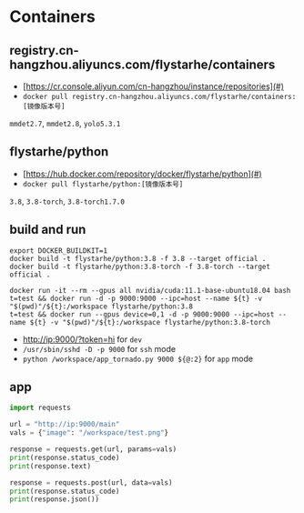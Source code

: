 # Containers

## registry.cn-hangzhou.aliyuncs.com/flystarhe/containers

* [https://cr.console.aliyun.com/cn-hangzhou/instance/repositories](#)
* `docker pull registry.cn-hangzhou.aliyuncs.com/flystarhe/containers:[镜像版本号]`

`mmdet2.7`, `mmdet2.8`, `yolo5.3.1`

## flystarhe/python

* [https://hub.docker.com/repository/docker/flystarhe/python](#)
* `docker pull flystarhe/python:[镜像版本号]`

`3.8`, `3.8-torch`, `3.8-torch1.7.0`

## build and run
```
export DOCKER_BUILDKIT=1
docker build -t flystarhe/python:3.8 -f 3.8 --target official .
docker build -t flystarhe/python:3.8-torch -f 3.8-torch --target official .

docker run -it --rm --gpus all nvidia/cuda:11.1-base-ubuntu18.04 bash
t=test && docker run -d -p 9000:9000 --ipc=host --name ${t} -v "$(pwd)"/${t}:/workspace flystarhe/python:3.8
t=test && docker run --gpus device=0,1 -d -p 9000:9000 --ipc=host --name ${t} -v "$(pwd)"/${t}:/workspace flystarhe/python:3.8-torch
```

* [http://ip:9000/?token=hi](#) for `dev`
* `/usr/sbin/sshd -D -p 9000` for `ssh` mode
* `python /workspace/app_tornado.py 9000 ${@:2}` for `app` mode

## app
```python
import requests

url = "http://ip:9000/main"
vals = {"image": "/workspace/test.png"}

response = requests.get(url, params=vals)
print(response.status_code)
print(response.text)

response = requests.post(url, data=vals)
print(response.status_code)
print(response.json())
```
